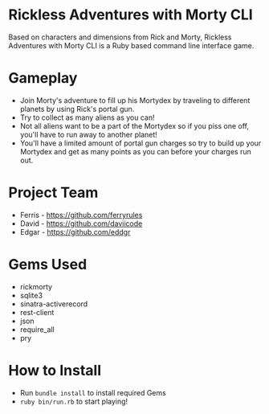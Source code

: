 # Rickless Adventures with Morty CLI
Based on characters and dimensions from Rick and Morty, Rickless Adventures with Morty CLI is a Ruby based command line interface game.

# Gameplay
- Join Morty's adventure to fill up his Mortydex by traveling to different planets by using Rick's portal gun.
- Try to collect as many aliens as you can!
- Not all aliens want to be a part of the Mortydex so if you piss one off, you'll have to run away to another planet!
- You'll have a limited amount of portal gun charges so try to build up your Mortydex and get as many points as you can before your charges run out.

# Project Team
- Ferris - https://github.com/ferryrules
- David - https://github.com/daviicode
- Edgar - https://github.com/eddgr

# Gems Used
- rickmorty
- sqlite3
- sinatra-activerecord
- rest-client
- json
- require_all
- pry

# How to Install
- Run `bundle install` to install required Gems
- `ruby bin/run.rb` to start playing!
